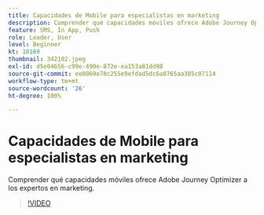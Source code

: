 ```yaml
---
title: Capacidades de Mobile para especialistas en marketing
description: Comprender qué capacidades móviles ofrece Adobe Journey Optimizer a los expertos en marketing.
feature: SMS, In App, Push
role: Leader, User
level: Beginner
kt: 10169
thumbnail: 342102.jpeg
exl-id: d5e04656-c99e-490e-872e-ea153a81dd98
source-git-commit: ee8069e78c255e9efdad5dc6a8765aa385c07114
workflow-type: tm+mt
source-wordcount: '26'
ht-degree: 100%

---
```


# Capacidades de Mobile para especialistas en marketing

Comprender qué capacidades móviles ofrece Adobe Journey Optimizer a los expertos en marketing.

>[!VIDEO](https://video.tv.adobe.com/v/342102?quality=12&learn=on)
